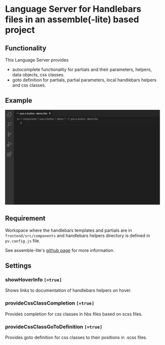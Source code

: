 # Language Server for Handlebars files in an assemble(-lite) based project

## Functionality

This Language Server provides

- autocomplete functionality for partials and their parameters, helpers, data objects, css classes.
- goto definition for partials, partial parameters, local handlebars helpers and css classes.

## Example

![Example](https://github.com/pro-vision/fe-tools/raw/master/packages/vscode-pv-handlebars-language-server/images/example.gif)

## Requirement

Workspace where the handlebars templates and partials are in `frontend/src/components` and handlebars helpers directory is defined in `pv.config.js` file.

See assemble-lite's [github page](https://github.com/pro-vision/fe-tools/tree/develop/packages/assemble-lite) for more information.

## Settings

### showHoverInfo `[=true]`

Shows links to documentation of handlebars helpers on hover.

### provideCssClassCompletion `[=true]`

Provides completion for css classes in hbs files based on scss files.

### provideCssClassGoToDefinition `[=true]`

Provides goto definition for css classes to their positions in .scss files.
